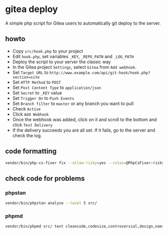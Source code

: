 # gitea deploy

A simple php script for Gitea users to automatically git deploy to the server.

## howto

- Copy `src/hook.php` to your project
- Edit `hook.php`, set variables `_KEY`, `_REPO_PATH` and `_LOG_PATH`
- Deploy the script to your server the classic way
- In the Gitea project `Settings`, select `Gitea` from `Add webhook`.
- Set `Target URL` to `http://www.example.com/api/git-hook/hook.php?section=site`
- Set `HTTP Method` to `POST`
- Set `Post Content Type` to `application/json`
- Set `Secret` to `_KEY` value
- Set `Trigger On` to `Push Events`
- Set `Branch filter` to `master` or any branch you want to pull
- Check `Active`
- Click `Add Webhook`
- Once the webhook was added, click on it and scroll to the bottom and click `Test Delivery`
- If the delivery succeeds you are all set. If it fails, go to the server and check the log.

## code formatting

```sh
vendor/bin/php-cs-fixer fix --allow-risky=yes --rules=@PhpCsFixer:risky src/
```

## check code for problems

### phpstan

```sh
vendor/bin/phpstan analyse --level 5 src/
```

### phpmd

```sh
vendor/bin/phpmd src/ text cleancode,codesize,controversial,design,naming,unusedcode
```
